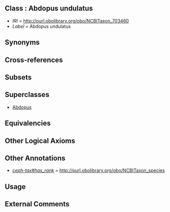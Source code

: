 
## Class : Abdopus undulatus

 * *IRI* = http://purl.obolibrary.org/obo/NCBITaxon_703460
 * *Label* = Abdopus undulatus

## Synonyms


## Cross-references


## Subsets


## Superclasses

 * [Abdopus](../../NCBITaxon/29/NCBITaxon_515829.md)

## Equivalencies


## Other Logical Axioms


## Other Annotations

 * *[ceph-tax#has_rank](../../ceph-tax#has/nk/ceph-tax#has_rank.md)* = http://purl.obolibrary.org/obo/NCBITaxon_species

## Usage


## External Comments

